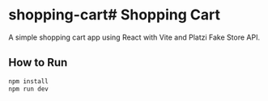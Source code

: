 # shopping-cart# Shopping Cart

A simple shopping cart app using React with Vite and Platzi Fake Store API.

## How to Run

```bash
npm install
npm run dev
```
